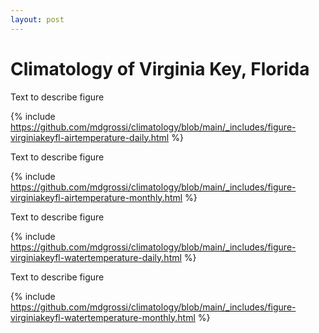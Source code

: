 ```yaml
---
layout: post
---
```


# Climatology of Virginia Key, Florida

Text to describe figure

{% include https://github.com/mdgrossi/climatology/blob/main/_includes/figure-virginiakeyfl-airtemperature-daily.html %}

Text to describe figure

{% include https://github.com/mdgrossi/climatology/blob/main/_includes/figure-virginiakeyfl-airtemperature-monthly.html %}

Text to describe figure

{% include https://github.com/mdgrossi/climatology/blob/main/_includes/figure-virginiakeyfl-watertemperature-daily.html %}

Text to describe figure

{% include https://github.com/mdgrossi/climatology/blob/main/_includes/figure-virginiakeyfl-watertemperature-monthly.html %}

